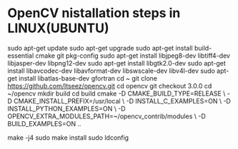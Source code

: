 # OpenCV nistallation steps in LINUX(UBUNTU)

sudo apt-get update 
sudo apt-get upgrade 
sudo apt-get install build-essential   cmake git pkg-config 
sudo apt-get install libjpeg8-dev   libtiff4-dev libjasper-dev libpng12-dev 
sudo apt-get install libgtk2.0-dev 
sudo apt-get install libavcodec-dev   libavformat-dev libswscale-dev libv4l-dev 
sudo apt-get install   libatlas-base-dev gfortran 
cd ~ 
git clone   https://github.com/Itseez/opencv.git 
cd opencv 
git checkout 3.0.0 
cd ~/opencv 
mkdir build 
cd build 
cmake -D CMAKE_BUILD_TYPE=RELEASE \ 
      -D   CMAKE_INSTALL_PREFIX=/usr/local \ 
      -D   INSTALL_C_EXAMPLES=ON \ 
      -D   INSTALL_PYTHON_EXAMPLES=ON \ 
      -D   OPENCV_EXTRA_MODULES_PATH=~/opencv_contrib/modules \        -D   BUILD_EXAMPLES=ON .. 
       
make -j4
sudo make install
sudo ldconfig